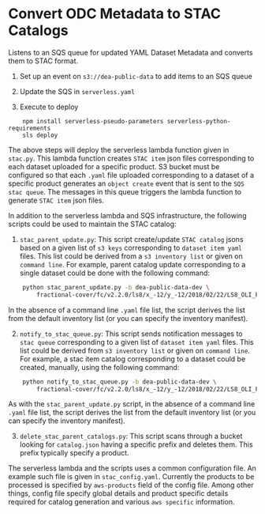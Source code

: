 # Convert ODC Metadata to STAC Catalogs

Listens to an SQS queue for updated YAML Dataset Metadata
and converts them to STAC format.

1. Set up an event on `s3://dea-public-data` to add items to an SQS queue

2. Update the SQS in `serverless.yaml`

3. Execute to deploy

```
    npm install serverless-pseudo-parameters serverless-python-requirements
    sls deploy
```

The above steps will deploy the serverless lambda function given in `stac.py`. 
This lambda function creates `STAC item` json files corresponding to each
dataset uploaded for a specific product. S3 bucket must be configured so that
each `.yaml` file uploaded corresponding to a dataset of a specific product 
generates an `object create` event that is sent to the `SQS stac queue`. 
The messages in this queue triggers the lambda function to generate `STAC item`
json files. 

In addition to the serverless lambda and SQS infrastructure, the following scripts 
could be used to maintain the STAC catalog:

1. `stac_parent_update.py`: This script create/update `STAC catalog` jsons based 
on a given list of `s3 keys` corresponding to `dataset item yaml` files. This list
could be derived from a `s3 inventory list` or given on `command line`. For example,
parent catalog update corresponding to a single dataset could be done with
the following command:

```bash
    python stac_parent_update.py -b dea-public-data-dev \
        fractional-cover/fc/v2.2.0/ls8/x_-12/y_-12/2018/02/22/LS8_OLI_FC_3577_-12_-12_20180222125938.yaml
```

In the absence of a command line `.yaml` file list, the script derives the list
from the default inventory list (or you can specify the inventory manifest).

2. `notify_to_stac_queue.py`: This script sends notification messages to 
`stac queue` corresponding to a given list of `dataset item yaml` files. 
This list could be derived from `s3 inventory list` or given on `command line`.
For example, a stac item catalog corresponding to a dataset could be created,
manually, using the following command:

```bash
    python notify_to_stac_queue.py -b dea-public-data-dev \
        fractional-cover/fc/v2.2.0/ls8/x_-12/y_-12/2018/02/22/LS8_OLI_FC_3577_-12_-12_20180222125938.yaml
```

As with the `stac_parent_update.py` script, in the absence of a command line `.yaml` 
file list, the script derives the list
from the default inventory list (or you can specify the inventory manifest). 

3. `delete_stac_parent_catalogs.py`: This script scans through a bucket looking for 
`catalog.json` having a specific prefix and deletes them. This prefix typically 
specify a product.

The serverless lambda and the scripts uses a common configuration file. 
An example such file is given in `stac_config.yaml`. Currently the products
to be processed is specified by `aws-products` field of the config file. 
Among other things, config file specify global details and product specific 
details required for catalog generation and various `aws specific` information.
